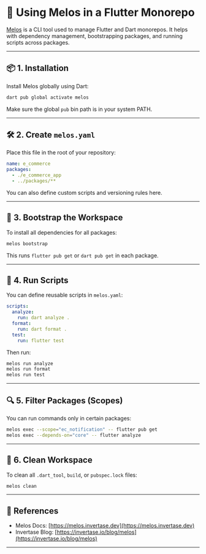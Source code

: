 # 🧪 Using Melos in a Flutter Monorepo

[Melos](https://melos.invertase.dev/) is a CLI tool used to manage Flutter and Dart monorepos. It helps with dependency management, bootstrapping packages, and running scripts across packages.

---

## 📦 1. Installation

Install Melos globally using Dart:

```bash
dart pub global activate melos
```

Make sure the global `pub` bin path is in your system PATH.

---

## 🛠 2. Create `melos.yaml`

Place this file in the root of your repository:

```yaml
name: e_commerce
packages:
  - ./e_commerce_app
  - ../packages/**
```

You can also define custom scripts and versioning rules here.

---

## 🚀 3. Bootstrap the Workspace

To install all dependencies for all packages:

```bash
melos bootstrap
```

This runs `flutter pub get` or `dart pub get` in each package.

---

## 🧪 4. Run Scripts

You can define reusable scripts in `melos.yaml`:

```yaml
scripts:
  analyze:
    run: dart analyze .
  format:
    run: dart format .
  test:
    run: flutter test
```

Then run:

```bash
melos run analyze
melos run format
melos run test
```

---

## 🔍 5. Filter Packages (Scopes)

You can run commands only in certain packages:

```bash
melos exec --scope="ec_notification" -- flutter pub get
melos exec --depends-on="core" -- flutter analyze
```

---

## 🧹 6. Clean Workspace

To clean all `.dart_tool`, `build`, or `pubspec.lock` files:

```bash
melos clean
```

---

## 📎 References

- Melos Docs: [https://melos.invertase.dev](https://melos.invertase.dev)
- Invertase Blog: [https://invertase.io/blog/melos](https://invertase.io/blog/melos)

---
